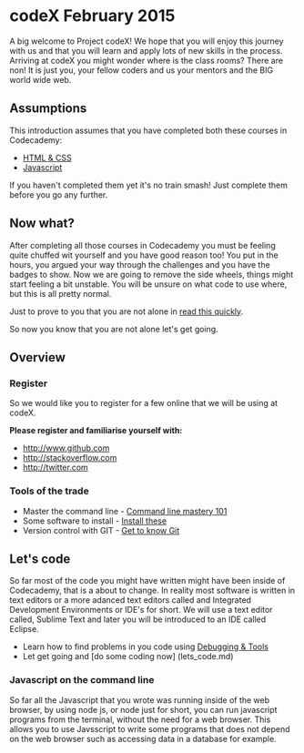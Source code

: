 # codeX February 2015

A big welcome to Project codeX! We hope that you will enjoy this journey with us and that you will learn and apply lots of new skills in the process. Arriving at codeX you might wonder where is the class rooms? There are non! It is just you, your fellow coders and us your mentors and the BIG world wide web.

## Assumptions

This introduction assumes that you have completed both these courses in Codecademy:
 * [HTML & CSS](http://www.codecademy.com/en/tracks/web)
 * [Javascript](http://www.codecademy.com/en/tracks/javascript)

If you haven't completed them yet it's no train smash! Just complete them before you go any further.

## Now what?

After completing all those courses in Codecademy you must be feeling quite chuffed wit yourself and you have good reason too! You put in the hours, you argued your way through the challenges and you have the badges to show. Now we are going to remove the side wheels, things might start feeling a bit unstable. You will be unsure on what code to use where, but this is all pretty normal. 

Just to prove to you that you are not alone in [read this quickly](http://www.vikingcodeschool.com/posts/why-learning-to-code-is-so-damn-hard).

So now you know that you are not alone let's get going.

## Overview

### Register

So we would like you to register for a few online  that we will be using at codeX. 

**Please register and familiarise yourself with:**
* http://www.github.com
* http://stackoverflow.com
* http://twitter.com

### Tools of the trade

* Master the command line - [Command line mastery 101](command_line.md)
* Some software to install - [Install these](software_to_install.md)
* Version control with GIT - [Get to know Git](know_git.md)

## Let's code

So far most of the code you might have written might have been inside of Codecademy, that is a about to change. In reality most software is written in text editors or a more adanced text editors called and Integrated Development Environments or IDE's for short. We will use a text editor called, Sublime Text and later you will be introduced to an IDE called Eclipse.

* Learn how to find problems in you code using [Debugging & Tools](debug_tools.md)
* Let get going and [do some coding now] (lets_code.md)

### Javascript on the command line

So far all the Javascript that you wrote was running inside of the web browser, by using node js, or node just for short, you can run javascript programs from the terminal, without the need for a web browser. This allows you to use Javsscript to write some programs that does not depend on the web browser such as accessing data in a database for example.
